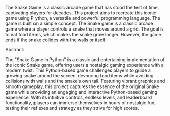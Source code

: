 The Snake Game is a classic arcade game that has stood the test of time, captivating players for decades. This project aims to recreate this iconic game using P	ython, a versatile and powerful programming language. The game is built on a simple concept.
The Snake game is a classic arcade game where a player controls a snake that moves around a grid. The goal is to eat food items, which makes the snake grow longer. However, the game ends if the snake collides with the walls or itself.

Abstract:

The "Snake Game in Python" is a classic and entertaining implementation of the iconic Snake game, offering users a nostalgic gaming experience with a modern twist. This Python-based game challenges players to guide a growing snake around the screen, devouring food items while avoiding collisions with walls and the snake's own tail. Featuring vibrant graphics and smooth gameplay, this project captures the essence of the original Snake game while providing an engaging and interactive Python-based gaming experience. With its intuitive controls, endless levels, and leaderboard functionality, players can immerse themselves in hours of nostalgic fun, testing their reflexes and strategy as they strive for high scores.
